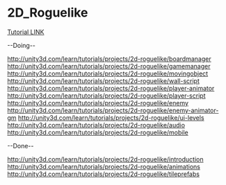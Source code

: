 # 2D_Roguelike

[Tutorial LINK](http://unity3d.com/learn/tutorials/projects/2d-roguelike)

--Doing--

http://unity3d.com/learn/tutorials/projects/2d-roguelike/boardmanager
http://unity3d.com/learn/tutorials/projects/2d-roguelike/gamemanager
http://unity3d.com/learn/tutorials/projects/2d-roguelike/movingobject
http://unity3d.com/learn/tutorials/projects/2d-roguelike/wall-script
http://unity3d.com/learn/tutorials/projects/2d-roguelike/player-animator
http://unity3d.com/learn/tutorials/projects/2d-roguelike/player-script
http://unity3d.com/learn/tutorials/projects/2d-roguelike/enemy
http://unity3d.com/learn/tutorials/projects/2d-roguelike/enemy-animator-gm
http://unity3d.com/learn/tutorials/projects/2d-roguelike/ui-levels
http://unity3d.com/learn/tutorials/projects/2d-roguelike/audio
http://unity3d.com/learn/tutorials/projects/2d-roguelike/mobile


--Done--

http://unity3d.com/learn/tutorials/projects/2d-roguelike/introduction
http://unity3d.com/learn/tutorials/projects/2d-roguelike/animations
http://unity3d.com/learn/tutorials/projects/2d-roguelike/tileprefabs
